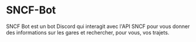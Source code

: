 # SNCF-Bot
SNCF Bot est un bot Discord qui interagit avec l'API SNCF pour vous donner des informations sur les gares et rechercher, pour vous, vos trajets.
